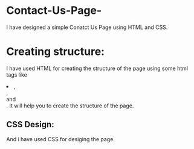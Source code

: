 # Contact-Us-Page-

I have designed a simple Conatct Us Page using HTML and CSS.

# Creating structure:
I have used HTML for creating the structure of the page
using some html tags like <li>,<footer>,<div> and <section>.
It will help you to create the structure of the page.

# CSS Design:
And i have used CSS for desiging the page.
